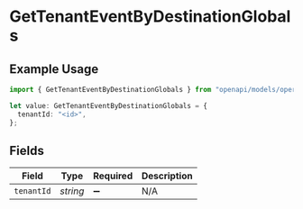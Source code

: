 # GetTenantEventByDestinationGlobals

## Example Usage

```typescript
import { GetTenantEventByDestinationGlobals } from "openapi/models/operations";

let value: GetTenantEventByDestinationGlobals = {
  tenantId: "<id>",
};
```

## Fields

| Field              | Type               | Required           | Description        |
| ------------------ | ------------------ | ------------------ | ------------------ |
| `tenantId`         | *string*           | :heavy_minus_sign: | N/A                |